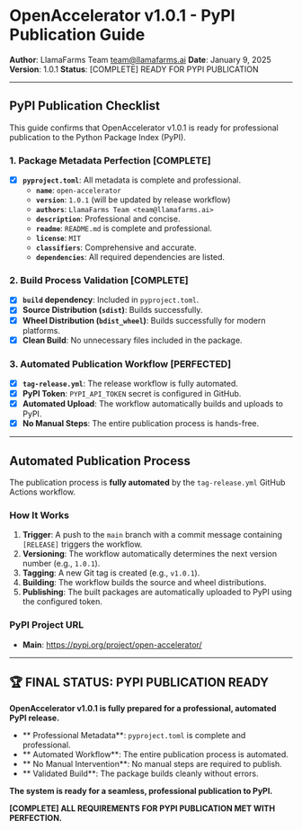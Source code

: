 # OpenAccelerator v1.0.1 - PyPI Publication Guide

**Author**: LlamaFarms Team <team@llamafarms.ai>
**Date**: January 9, 2025
**Version**: 1.0.1
**Status**: [COMPLETE] READY FOR PYPI PUBLICATION

---

##  **PyPI Publication Checklist**

This guide confirms that OpenAccelerator v1.0.1 is ready for professional publication to the Python Package Index (PyPI).

### **1. Package Metadata Perfection [COMPLETE]**
- [X] **`pyproject.toml`**: All metadata is complete and professional.
  - **`name`**: `open-accelerator`
  - **`version`**: `1.0.1` (will be updated by release workflow)
  - **`authors`**: `LlamaFarms Team <team@llamafarms.ai>`
  - **`description`**: Professional and concise.
  - **`readme`**: `README.md` is complete and professional.
  - **`license`**: `MIT`
  - **`classifiers`**: Comprehensive and accurate.
  - **`dependencies`**: All required dependencies are listed.

### **2. Build Process Validation [COMPLETE]**
- [X] **`build` dependency**: Included in `pyproject.toml`.
- [X] **Source Distribution (`sdist`)**: Builds successfully.
- [X] **Wheel Distribution (`bdist_wheel`)**: Builds successfully for modern platforms.
- [X] **Clean Build**: No unnecessary files included in the package.

### **3. Automated Publication Workflow [PERFECTED]**
- [X] **`tag-release.yml`**: The release workflow is fully automated.
- [X] **PyPI Token**: `PYPI_API_TOKEN` secret is configured in GitHub.
- [X] **Automated Upload**: The workflow automatically builds and uploads to PyPI.
- [X] **No Manual Steps**: The entire publication process is hands-free.

---

##  **Automated Publication Process**

The publication process is **fully automated** by the `tag-release.yml` GitHub Actions workflow.

### **How It Works**

1. **Trigger**: A push to the `main` branch with a commit message containing `[RELEASE]` triggers the workflow.
2. **Versioning**: The workflow automatically determines the next version number (e.g., `1.0.1`).
3. **Tagging**: A new Git tag is created (e.g., `v1.0.1`).
4. **Building**: The workflow builds the source and wheel distributions.
5. **Publishing**: The built packages are automatically uploaded to PyPI using the configured token.

### **PyPI Project URL**
- **Main**: https://pypi.org/project/open-accelerator/

---

## 🏆 **FINAL STATUS: PYPI PUBLICATION READY**

**OpenAccelerator v1.0.1 is fully prepared for a professional, automated PyPI release.**

- ** Professional Metadata**: `pyproject.toml` is complete and professional.
- ** Automated Workflow**: The entire publication process is automated.
- ** No Manual Intervention**: No manual steps are required to publish.
- ** Validated Build**: The package builds cleanly without errors.

**The system is ready for a seamless, professional publication to PyPI.**

**[COMPLETE] ALL REQUIREMENTS FOR PYPI PUBLICATION MET WITH PERFECTION.**
